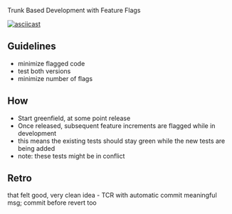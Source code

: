 Trunk Based Development with Feature Flags

[![asciicast](https://asciinema.org/a/618028.svg)](https://asciinema.org/a/618028)

## Guidelines

- minimize flagged code
- test both versions
- minimize number of flags

## How

- Start greenfield, at some point release
- Once released, subsequent feature increments are flagged while in development
- this means the existing tests should stay green while the new tests are being added
- note: these tests might be in conflict

## Retro

that felt good, very clean
idea - TCR with automatic commit meaningful msg; commit before revert too